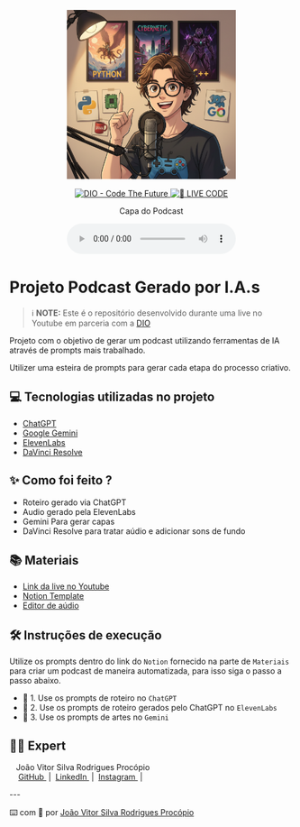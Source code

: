 <p align="center">
<img 
    src="./assets/Cover_Podcast.png"
    width="300"
/>
</p>

<p align="center">
<a href="https://dio.me/">
    <img 
        src="https://img.shields.io/badge/DIO-Code_The_Future-28DA77?logo=youtube" 
        alt="DIO - Code The Future">
</a>
<a href="https://dio.me/">
<img 
    src="https://img.shields.io/badge/🔴_LIVE_CODE-FF5E72" 
    alt="🔴 LIVE CODE">
</a>
</p>

<p align="center">
    Capa do Podcast
</p>

<div align="center">
    <audio src="output/podcast_editado.MP3" controls title="Podcast editado"></audio>
</div>

# Projeto Podcast Gerado por I.A.s


 > ℹ️ **NOTE:** Este é o repositório desenvolvido durante uma live no Youtube em parceria com a [DIO](https://dio.me)

Projeto com o objetivo de gerar um podcast utilizando ferramentas de IA através de prompts mais trabalhado.

Utilizer uma esteira de prompts para gerar cada etapa do processo criativo.

## 💻 Tecnologias utilizadas no projeto

- [ChatGPT](https://chat.openai.com/) 
- [Google Gemini](gemini.google.com/?hl=pt-BR)
- [ElevenLabs](https://beta.elevenlabs.io/)
- [DaVinci Resolve](https://www.blackmagicdesign.com/br/products/davinciresolve)

## ✨ Como foi feito ?

- Roteiro gerado via ChatGPT
- Audio gerado pela ElevenLabs
- Gemini Para gerar capas
- DaVinci Resolve para tratar aúdio e adicionar sons de fundo

## 📚 Materiais

- [Link da live no Youtube](https://www.youtube.com)
- [Notion Template](https://helpful-jump-17b.notion.site/PAS-Podcast-AI-Studio-210489e15d7a4a73b743bb159e45d06f?pvs=4)
- [Editor de aúdio](https://www.blackmagicdesign.com/br/products/davinciresolve)


## 🛠️ Instruções de execução

Utilize os prompts dentro do link do `Notion` fornecido na parte de `Materiais` para criar um podcast de maneira automatizada, para isso siga o passo a passo abaixo.

- 🤖 1. Use os prompts de roteiro no `ChatGPT`
- 🤖 2. Use os prompts de roteiro gerados pelo ChatGPT no  `ElevenLabs`
- 🤖 3. Use os prompts de artes no `Gemini`

## 👨‍💻 Expert

<p>&nbsp&nbsp&nbspJoão Vitor Silva Rodrigues Procópio<br>
&nbsp&nbsp&nbsp
<a 
    href="https://github.com/joaovitorsrp">
    GitHub
</a>
&nbsp;|&nbsp;
<a 
    href="https://www.linkedin.com/in/joão-vitor-silva-rodrigues-procópio-9b63971bb">
    LinkedIn
</a>
&nbsp;|&nbsp;
<a 
    href="https://www.instagram.com/joaovitor_srp">
    Instagram
</a>
&nbsp;|&nbsp;</p>
---

⌨️ com 💜 por [João Vitor Silva Rodrigues Procópio](https://github.com/joaovitorsrp)
